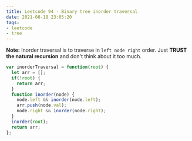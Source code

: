 ```yaml
---
title: Leetcode 94 - Binary tree inorder traversal
date: 2021-08-18 23:05:20
tags:
- leetcode
- tree
---
```

**Note:** Inorder traversal is to traverse in `left node right` order. Just **TRUST the natural recursion** and don't think about it too much.

   ```javascript
   var inorderTraversal = function(root) {
     let arr = [];
     if(!root) {
       return arr;
     }
     function inorder(node) {
       node.left && inorder(node.left);
       arr.push(node.val);
       node.right && inorder(node.right);
     }
     inorder(root);
     return arr;
   };
   ```